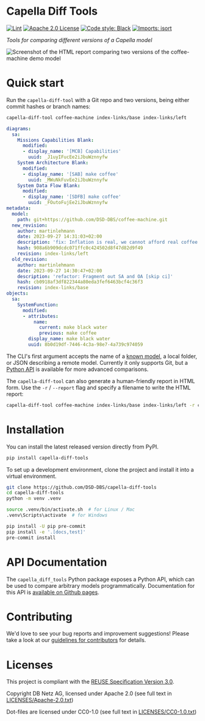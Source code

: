 <!--
 ~ Copyright DB Netz AG and contributors
 ~ SPDX-License-Identifier: Apache-2.0
 -->

# Capella Diff Tools

[![Lint](https://github.com/DSD-DBS/capella-diff-tools/actions/workflows/lint.yml/badge.svg)](https://github.com/DSD-DBS/capella-diff-tools/actions/workflows/lint.yml)
[![Apache 2.0 License](https://img.shields.io/github/license/dsd-dbs/capella-diff-tools)](LICENSES/Apache-2.0.txt)
[![Code style: Black](https://img.shields.io/badge/code%20style-black-000000.svg)](https://github.com/psf/black)
[![Imports: isort](https://img.shields.io/badge/%20imports-isort-%231674b1?style=flat&labelColor=ef8336)](https://pycqa.github.io/isort/)

*Tools for comparing different versions of a Capella model*

![Screenshot of the HTML report comparing two versions of the coffee-machine demo model](docs/source/_static/screenshot.png)

# Quick start

Run the `capella-diff-tool` with a Git repo and two versions, being either
commit hashes or branch names:

```sh
capella-diff-tool coffee-machine index-links/base index-links/left
```

```yaml
diagrams:
  sa:
    Missions Capabilities Blank:
      modified:
      - display_name: '[MCB] Capabilities'
        uuid: _J1uyIFucEe2iJbuWznnyfw
    System Architecture Blank:
      modified:
      - display_name: '[SAB] make coffee'
        uuid: _MWuNkFuvEe2iJbuWznnyfw
    System Data Flow Blank:
      modified:
      - display_name: '[SDFB] make coffee'
        uuid: _FOutoFujEe2iJbuWznnyfw
metadata:
  model:
    path: git+https://github.com/DSD-DBS/coffee-machine.git
  new_revision:
    author: martinlehmann
    date: 2023-09-27 14:31:03+02:00
    description: 'fix: Inflation is real, we cannot afford real coffee [skip ci]'
    hash: 908a6b909dcdc071ffc0c424502d8f47d82d9f49
    revision: index-links/left
  old_revision:
    author: martinlehmann
    date: 2023-09-27 14:30:47+02:00
    description: 'refactor: Fragment out SA and OA [skip ci]'
    hash: cb0918af3df822344a80eda3fef6463bcf4c36f3
    revision: index-links/base
objects:
  sa:
    SystemFunction:
      modified:
      - attributes:
          name:
            current: make black water
            previous: make coffee
        display_name: make black water
        uuid: 8b0d19df-7446-4c3a-98e7-4a739c974059
```

The CLI's first argument accepts the name of a [known model], a local folder,
or JSON describing a remote model. Currently it only supports Git, but a
[Python API] is available for more advanced comparisons.

[known model]: https://dsd-dbs.github.io/py-capellambse/start/specifying-models.html#known-models
[Python API]: #api-documentation

The `capella-diff-tool` can also generate a human-friendly report in HTML form.
Use the `-r` / `--report` flag and specify a filename to write the HTML report:

```sh
capella-diff-tool coffee-machine index-links/base index-links/left -r coffee-machine.html
```

# Installation

You can install the latest released version directly from PyPI.

```sh
pip install capella-diff-tools
```

To set up a development environment, clone the project and install it into a
virtual environment.

```sh
git clone https://github.com/DSD-DBS/capella-diff-tools
cd capella-diff-tools
python -m venv .venv

source .venv/bin/activate.sh  # for Linux / Mac
.venv\Scripts\activate  # for Windows

pip install -U pip pre-commit
pip install -e '.[docs,test]'
pre-commit install
```

# API Documentation

The `capella_diff_tools` Python package exposes a Python API, which can be used
to compare arbitrary models programmatically. Documentation for this API is
[available on Github pages](https://dsd-dbs.github.io/capella-diff-tools).

# Contributing

We'd love to see your bug reports and improvement suggestions! Please take a
look at our [guidelines for contributors](CONTRIBUTING.md) for details.

# Licenses

This project is compliant with the
[REUSE Specification Version 3.0](https://git.fsfe.org/reuse/docs/src/commit/d173a27231a36e1a2a3af07421f5e557ae0fec46/spec.md).

Copyright DB Netz AG, licensed under Apache 2.0 (see full text in
[LICENSES/Apache-2.0.txt](LICENSES/Apache-2.0.txt))

Dot-files are licensed under CC0-1.0 (see full text in
[LICENSES/CC0-1.0.txt](LICENSES/CC0-1.0.txt))

